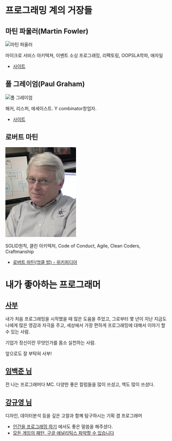 # 프로그래밍 계의 거장들

## 마틴 파울러(Martin Fowler)

![마틴 파울러](https://upload.wikimedia.org/wikipedia/commons/thumb/e/e2/Webysther_20150414193208_-_Martin_Fowler.jpg/220px-Webysther_20150414193208_-_Martin_Fowler.jpg)

마이크로 서비스 아키텍쳐, 이벤트 소싱 프로그래밍, 리팩토링, OOPSLA학파, 애자일

- [사이트](https://martinfowler.com/intro.html)

## 폴 그레이엄(Paul Graham)

![폴 그레이엄](https://upload.wikimedia.org/wikipedia/commons/e/e3/Paulgraham_240x320.jpg)

해커, 리스퍼, 에세이스트. Y combinator창업자.

- [사이트](http://www.paulgraham.com/articles.html)

## 로버트 마틴

![](./images/robert_martin.png)

SOLID원칙, 클린 아키텍처, Code of Conduct, Agile, Clean Coders, Craftmanship

- [로버트 마틴(엉클 밥) - 위키피디아](https://en.wikipedia.org/wiki/Robert_C._Martin)

# 내가 좋아하는 프로그래머

## [사부](https://github.com/g6ling?tab=repositories)

내가 처음 프로그래밍을 시작했을 때 많은 도움을 주었고, 그로부터 몇 년이 지난 지금도 나에게 많은 영감과 자극을 주고, 세상에서 가장 편하게 프로그래밍에 대해서 이야기 할 수 있는 사람.

기업가 정신이란 무엇인가를 몸소 실천하는 사람.

앞으로도 잘 부탁혀 사부!

## [임백준  님](https://search.zdnet.co.kr/column.jsp?kwd=%EC%9E%84%EB%B0%B1%EC%A4%80&collection=column&area=0&term=0)

전 나는 프로그래머다 MC. 다양한 좋은 칼럼들을 많이 쓰셨고, 책도 많이 쓰셨다.

## [강규영 님](http://www.ecogwiki.com/%EC%84%B8%EC%83%81%EC%97%90_%EB%8C%80%ED%95%9C_%EB%91%90_%EA%B0%80%EC%A7%80_%EB%AF%BF%EC%9D%8C)

디자인, 데이터분석 등을 깊은 고찰과 함꼐 탐구하시는 기획 겸 프로그래머

- [인간을 프로그래밍 하기](https://www.youtube.com/watch?v=n3HgZjK4b8E) 에서도 좋은 말씀을 해주셨다.
- [모든 게임의 패턴, 구글 애널리틱스 파악할 수 있습니다](http://game.donga.com/79496/)
